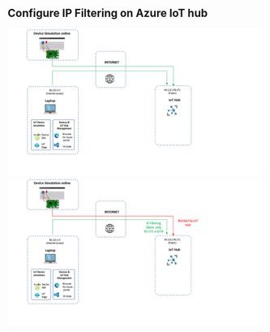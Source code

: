 ## Configure IP Filtering on Azure IoT hub

<img width="700" alt="ipfilter-archi1" src="https://github.com/chmagitt/iothub-private-endpoint/blob/main/media/Filter1.png">

<img width="700" alt="ipfilter-archi2" src="https://github.com/chmagitt/iothub-private-endpoint/blob/main/media/Filter2.png">
